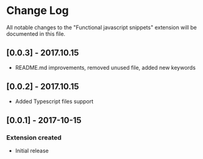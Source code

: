 # Change Log
All notable changes to the "Functional javascript snippets" extension will be documented in this file.

## [0.0.3] - 2017.10.15
- README.md improvements, removed unused file, added new keywords
## [0.0.2] - 2017.10.15
- Added Typescript files support
## [0.0.1] - 2017-10-15
### Extension created
- Initial release
